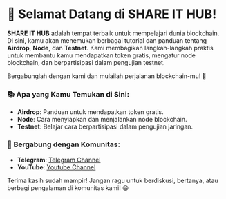 # 👋 Selamat Datang di **SHARE IT HUB**!

**SHARE IT HUB** adalah tempat terbaik untuk mempelajari dunia blockchain. Di sini, kamu akan menemukan berbagai tutorial dan panduan tentang **Airdrop**, **Node**, dan **Testnet**. Kami membagikan langkah-langkah praktis untuk membantu kamu mendapatkan token gratis, mengatur node blockchain, dan berpartisipasi dalam pengujian testnet.

Bergabunglah dengan kami dan mulailah perjalanan blockchain-mu! 🚀

### 📚 Apa yang Kamu Temukan di Sini:
- **Airdrop**: Panduan untuk mendapatkan token gratis.
- **Node**: Cara menyiapkan dan menjalankan node blockchain.
- **Testnet**: Belajar cara berpartisipasi dalam pengujian jaringan.

### 💬 Bergabung dengan Komunitas:
- **Telegram**: [Telegram Channel](https://t.me/SHAREITHUB_COM)
- **YouTube**: [Youtube Channel](www.youtube.com/@SHAREITHUB_COM)

Terima kasih sudah mampir! Jangan ragu untuk berdiskusi, bertanya, atau berbagi pengalaman di komunitas kami! 😄
